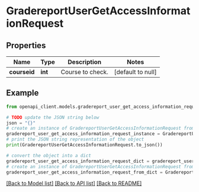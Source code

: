 # GradereportUserGetAccessInformationRequest


## Properties

Name | Type | Description | Notes
------------ | ------------- | ------------- | -------------
**courseid** | **int** | Course to check. | [default to null]

## Example

```python
from openapi_client.models.gradereport_user_get_access_information_request import GradereportUserGetAccessInformationRequest

# TODO update the JSON string below
json = "{}"
# create an instance of GradereportUserGetAccessInformationRequest from a JSON string
gradereport_user_get_access_information_request_instance = GradereportUserGetAccessInformationRequest.from_json(json)
# print the JSON string representation of the object
print(GradereportUserGetAccessInformationRequest.to_json())

# convert the object into a dict
gradereport_user_get_access_information_request_dict = gradereport_user_get_access_information_request_instance.to_dict()
# create an instance of GradereportUserGetAccessInformationRequest from a dict
gradereport_user_get_access_information_request_from_dict = GradereportUserGetAccessInformationRequest.from_dict(gradereport_user_get_access_information_request_dict)
```
[[Back to Model list]](../README.md#documentation-for-models) [[Back to API list]](../README.md#documentation-for-api-endpoints) [[Back to README]](../README.md)


